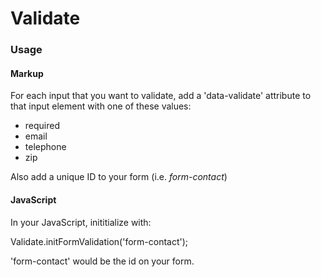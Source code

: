 Validate
========

### Usage ###

#### Markup ####
For each input that you want to validate, add a 'data-validate' attribute to that input element with one of these values:

* required
* email
* telephone
* zip

Also add a unique ID to your form (i.e. _form-contact_)

#### JavaScript ####
In your JavaScript, inititialize with:

Validate.initFormValidation('form-contact');

'form-contact' would be the id on your form.
